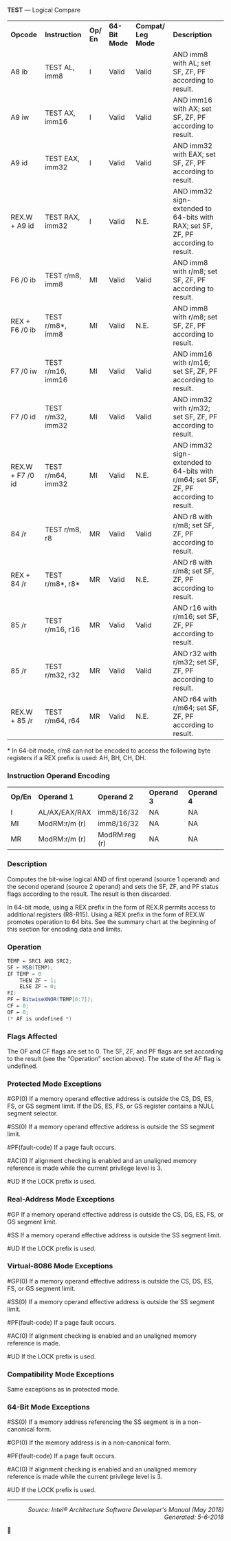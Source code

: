 <b>TEST</b> — Logical Compare
<table>
	<tr>
		<td><b>Opcode</b></td>
		<td><b>Instruction</b></td>
		<td><b>Op/ En</b></td>
		<td><b>64-Bit Mode</b></td>
		<td><b>Compat/ Leg Mode</b></td>
		<td><b>Description</b></td>
	</tr>
	<tr>
		<td>A8 ib</td>
		<td>TEST AL, imm8</td>
		<td>I</td>
		<td>Valid</td>
		<td>Valid</td>
		<td>AND imm8 with AL; set SF, ZF, PF according to result.</td>
	</tr>
	<tr>
		<td>A9 iw</td>
		<td>TEST AX, imm16</td>
		<td>I</td>
		<td>Valid</td>
		<td>Valid</td>
		<td>AND imm16 with AX; set SF, ZF, PF according to result.</td>
	</tr>
	<tr>
		<td>A9 id</td>
		<td>TEST EAX, imm32</td>
		<td>I</td>
		<td>Valid</td>
		<td>Valid</td>
		<td>AND imm32 with EAX; set SF, ZF, PF according to result.</td>
	</tr>
	<tr>
		<td>REX.W + A9 id</td>
		<td>TEST RAX, imm32</td>
		<td>I</td>
		<td>Valid</td>
		<td>N.E.</td>
		<td>AND imm32 sign-extended to 64-bits with RAX; set SF, ZF, PF according to result.</td>
	</tr>
	<tr>
		<td>F6 /0 ib</td>
		<td>TEST r/m8, imm8</td>
		<td>MI</td>
		<td>Valid</td>
		<td>Valid</td>
		<td>AND imm8 with r/m8; set SF, ZF, PF according to result.</td>
	</tr>
	<tr>
		<td>REX + F6 /0 ib</td>
		<td>TEST r/m8*, imm8</td>
		<td>MI</td>
		<td>Valid</td>
		<td>N.E.</td>
		<td>AND imm8 with r/m8; set SF, ZF, PF according to result.</td>
	</tr>
	<tr>
		<td>F7 /0 iw</td>
		<td>TEST r/m16, imm16</td>
		<td>MI</td>
		<td>Valid</td>
		<td>Valid</td>
		<td>AND imm16 with r/m16; set SF, ZF, PF according to result.</td>
	</tr>
	<tr>
		<td>F7 /0 id</td>
		<td>TEST r/m32, imm32</td>
		<td>MI</td>
		<td>Valid</td>
		<td>Valid</td>
		<td>AND imm32 with r/m32; set SF, ZF, PF according to result.</td>
	</tr>
	<tr>
		<td>REX.W + F7 /0 id</td>
		<td>TEST r/m64, imm32</td>
		<td>MI</td>
		<td>Valid</td>
		<td>N.E.</td>
		<td>AND imm32 sign-extended to 64-bits with r/m64; set SF, ZF, PF according to result.</td>
	</tr>
	<tr>
		<td>84 /r</td>
		<td>TEST r/m8, r8</td>
		<td>MR</td>
		<td>Valid</td>
		<td>Valid</td>
		<td>AND r8 with r/m8; set SF, ZF, PF according to result.</td>
	</tr>
	<tr>
		<td>REX + 84 /r</td>
		<td>TEST r/m8*, r8*</td>
		<td>MR</td>
		<td>Valid</td>
		<td>N.E.</td>
		<td>AND r8 with r/m8; set SF, ZF, PF according to result.</td>
	</tr>
	<tr>
		<td>85 /r</td>
		<td>TEST r/m16, r16</td>
		<td>MR</td>
		<td>Valid</td>
		<td>Valid</td>
		<td>AND r16 with r/m16; set SF, ZF, PF according to result.</td>
	</tr>
	<tr>
		<td>85 /r</td>
		<td>TEST r/m32, r32</td>
		<td>MR</td>
		<td>Valid</td>
		<td>Valid</td>
		<td>AND r32 with r/m32; set SF, ZF, PF according to result.</td>
	</tr>
	<tr>
		<td>REX.W + 85 /r</td>
		<td>TEST r/m64, r64</td>
		<td>MR</td>
		<td>Valid</td>
		<td>N.E.</td>
		<td>AND r64 with r/m64; set SF, ZF, PF according to result.</td>
	</tr>
</table>

\* In 64-bit mode, r/m8 can not be encoded to access the following byte registers if a REX prefix is used: AH, BH, CH, DH.

### Instruction Operand Encoding
<table>
	<tr>
		<td><b>Op/En</b></td>
		<td><b>Operand 1</b></td>
		<td><b>Operand 2</b></td>
		<td><b>Operand 3</b></td>
		<td><b>Operand 4</b></td>
	</tr>
	<tr>
		<td>I</td>
		<td>AL/AX/EAX/RAX</td>
		<td>imm8/16/32</td>
		<td>NA</td>
		<td>NA</td>
	</tr>
	<tr>
		<td>MI</td>
		<td>ModRM:r/m (r)</td>
		<td>imm8/16/32</td>
		<td>NA</td>
		<td>NA</td>
	</tr>
	<tr>
		<td>MR</td>
		<td>ModRM:r/m (r)</td>
		<td>ModRM:reg (r)</td>
		<td>NA</td>
		<td>NA</td>
	</tr>
</table>


### Description
Computes the bit-wise logical AND of first operand (source 1 operand) and the second operand (source 2 operand)
and sets the SF, ZF, and PF status flags according to the result. The result is then discarded.

In 64-bit mode, using a REX prefix in the form of REX.R permits access to additional registers (R8-R15). Using a
REX prefix in the form of REX.W promotes operation to 64 bits. See the summary chart at the beginning of this
section for encoding data and limits.

### Operation

```java
TEMP ← SRC1 AND SRC2;
SF ← MSB(TEMP);
IF TEMP = 0
    THEN ZF ← 1;
    ELSE ZF ← 0;
FI:
PF ← BitwiseXNOR(TEMP[0:7]);
CF ← 0;
OF ← 0;
(* AF is undefined *)
```
### Flags Affected
The OF and CF flags are set to 0. The SF, ZF, and PF flags are set according to the result (see the “Operation” section
above). The state of the AF flag is undefined.

### Protected Mode Exceptions

<p>#GP(0)
If a memory operand effective address is outside the CS, DS, ES, FS, or GS segment limit.
If the DS, ES, FS, or GS register contains a NULL segment selector.
<p>#SS(0)
If a memory operand effective address is outside the SS segment limit.
<p>#PF(fault-code)
If a page fault occurs.
<p>#AC(0)
If alignment checking is enabled and an unaligned memory reference is made while the
current privilege level is 3.
<p>#UD
If the LOCK prefix is used.

### Real-Address Mode Exceptions

<p>#GP
If a memory operand effective address is outside the CS, DS, ES, FS, or GS segment limit.
<p>#SS
If a memory operand effective address is outside the SS segment limit.
<p>#UD
If the LOCK prefix is used.

### Virtual-8086 Mode Exceptions

<p>#GP(0)
If a memory operand effective address is outside the CS, DS, ES, FS, or GS segment limit.
<p>#SS(0)
If a memory operand effective address is outside the SS segment limit.
<p>#PF(fault-code)
If a page fault occurs.
<p>#AC(0)
If alignment checking is enabled and an unaligned memory reference is made.
<p>#UD
If the LOCK prefix is used.

### Compatibility Mode Exceptions

Same exceptions as in protected mode.

### 64-Bit Mode Exceptions

<p>#SS(0)
If a memory address referencing the SS segment is in a non-canonical form.
<p>#GP(0)
If the memory address is in a non-canonical form.
<p>#PF(fault-code)
If a page fault occurs.
<p>#AC(0)
If alignment checking is enabled and an unaligned memory reference is made while the
current privilege level is 3.
<p>#UD
If the LOCK prefix is used.

 --- 
<p align="right"><i>Source: Intel® Architecture Software Developer's Manual (May 2018)<br>Generated: 5-6-2018</i></p>
